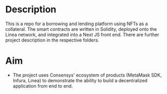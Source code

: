 # Description
This is a repo for a borrowing and lending platform using NFTs as a collateral.
The smart contracts are written in Solidity, deployed onto the Linea network, and integrated into a Next JS front end.
There are further project description in the respective folders.

# Aim
- The project uses Consensys' ecosystem of products (MetaMask SDK, Infura, Linea) to demonstrate the ability to build a decentralized application from end to end.